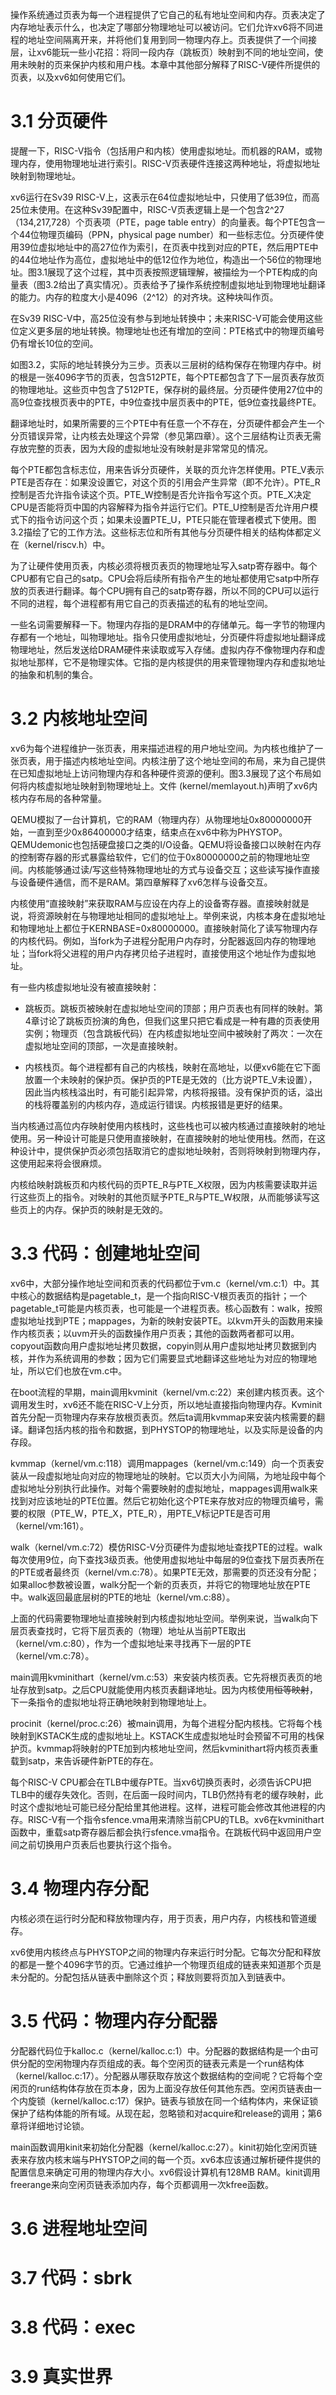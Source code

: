 操作系统通过页表为每一个进程提供了它自己的私有地址空间和内存。页表决定了内存地址表示什么，也决定了哪部分物理地址可以被访问。它们允许xv6将不同进程的地址空间隔离开来，并将他们复用到同一物理内存上。页表提供了一个间接层，让xv6能玩一些小花招：将同一段内存（跳板页）映射到不同的地址空间，使用未映射的页来保护内核和用户栈。本章中其他部分解释了RISC-V硬件所提供的页表，以及xv6如何使用它们。

# 3.1 分页硬件

提醒一下，RISC-V指令（包括用户和内核）使用虚拟地址。而机器的RAM，或物理内存，使用物理地址进行索引。RISC-V页表硬件连接这两种地址，将虚拟地址映射到物理地址。

xv6运行在Sv39 RISC-V上，这表示在64位虚拟地址中，只使用了低39位，而高25位未使用。在这种Sv39配置中，RISC-V页表逻辑上是一个包含2^27（134,217,728）个页表项（PTE，page table entry）的向量表。每个PTE包含一个44位物理页编码（PPN，physical page number）和一些标志位。分页硬件使用39位虚拟地址中的高27位作为索引，在页表中找到对应的PTE，然后用PTE中的44位地址作为高位，虚拟地址中的低12位作为地位，构造出一个56位的物理地址。图3.1展现了这个过程，其中页表按照逻辑理解，被描绘为一个PTE构成的向量表（图3.2给出了真实情况）。页表给予了操作系统控制虚拟地址到物理地址翻译的能力。内存的粒度大小是4096（2^12）的对齐块。这种块叫作页。

在Sv39 RISC-V中，高25位没有参与到地址转换中；未来RISC-V可能会使用这些位定义更多层的地址转换。物理地址也还有增加的空间：PTE格式中的物理页编号仍有增长10位的空间。

如图3.2，实际的地址转换分为三步。页表以三层树的结构保存在物理内存中。树的根是一张4096字节的页表，包含512PTE，每个PTE都包含了下一层页表存放页的物理地址。这些页中包含了512PTE，保存树的最终层。分页硬件使用27位中的高9位查找根页表中的PTE，中9位查找中层页表中的PTE，低9位查找最终PTE。

翻译地址时，如果所需要的三个PTE中有任意一个不存在，分页硬件都会产生一个分页错误异常，让内核去处理这个异常（参见第四章）。这个三层结构让页表无需存放完整的页表，因为大段的虚拟地址没有映射是非常常见的情况。

每个PTE都包含标志位，用来告诉分页硬件，关联的页允许怎样使用。PTE_V表示PTE是否存在：如果没设置它，对这个页的引用会产生异常（即不允许）。PTE_R控制是否允许指令读这个页。PTE_W控制是否允许指令写这个页。PTE_X决定CPU是否能将页中国的内容解释为指令并运行它们。PTE_U控制是否允许用户模式下的指令访问这个页；如果未设置PTE_U，PTE只能在管理者模式下使用。图3.2描绘了它的工作方法。这些标志位和所有其他与分页硬件相关的结构体都定义在（kernel/riscv.h）中。

为了让硬件使用页表，内核必须将根页表页的物理地址写入satp寄存器中。每个CPU都有它自己的satp。CPU会将后续所有指令产生的地址都使用它satp中所存放的页表进行翻译。每个CPU拥有自己的satp寄存器，所以不同的CPU可以运行不同的进程，每个进程都有用它自己的页表描述的私有的地址空间。

一些名词需要解释一下。物理内存指的是DRAM中的存储单元。每一字节的物理内存都有一个地址，叫物理地址。指令只使用虚拟地址，分页硬件将虚拟地址翻译成物理地址，然后发送给DRAM硬件来读取或写入存储。虚拟内存不像物理内存和虚拟地址那样，它不是物理实体。它指的是内核提供的用来管理物理内存和虚拟地址的抽象和机制的集合。

# 3.2 内核地址空间

xv6为每个进程维护一张页表，用来描述进程的用户地址空间。为内核也维护了一张页表，用于描述内核地址空间。内核注册了这个地址空间的布局，来为自己提供在已知虚拟地址上访问物理内存和各种硬件资源的便利。图3.3展现了这个布局如何将内核虚拟地址映射到物理地址上。文件 (kernel/memlayout.h)声明了xv6内核内存布局的各种常量。

QEMU模拟了一台计算机，它的RAM（物理内存）从物理地址0x80000000开始，一直到至少0x86400000才结束，结束点在xv6中称为PHYSTOP。QEMUdemonic也包括硬盘接口之类的I/O设备。QEMU将设备接口以映射在内存的控制寄存器的形式暴露给软件，它们的位于0x80000000之前的物理地址空间。内核能够通过读/写这些特殊物理地址的方式与设备交互；这些读写操作直接与设备硬件通信，而不是RAM。第四章解释了xv6怎样与设备交互。

内核使用“直接映射”来获取RAM与应设在内存上的设备寄存器。直接映射就是说，将资源映射在与物理地址相同的虚拟地址上。举例来说，内核本身在虚拟地址和物理地址上都位于KERNBASE=0x80000000。直接映射简化了读写物理内存的内核代码。例如，当fork为子进程分配用户内存时，分配器返回内存的物理地址；当fork将父进程的用户内存拷贝给子进程时，直接使用这个地址作为虚拟地址。

有一些内核虚拟地址没有被直接映射：

- 跳板页。跳板页被映射在虚拟地址空间的顶部；用户页表也有同样的映射。第4章讨论了跳板页扮演的角色，但我们这里只把它看成是一种有趣的页表使用实例；物理页（包含跳板代码）在内核虚拟地址空间中被映射了两次：一次在虚拟地址空间的顶部，一次是直接映射。

- 内核栈页。每个进程都有自己的内核栈，映射在高地址，以便xv6能在它下面放置一个未映射的保护页。保护页的PTE是无效的（比方说PTE_V未设置），因此当内核栈溢出时，有可能引起异常，内核将报错。没有保护页的话，溢出的栈将覆盖别的内核内存，造成运行错误。内核报错是更好的结果。

当内核通过高位内存映射使用内核栈时，这些栈也可以被内核通过直接映射的地址使用。另一种设计可能是只使用直接映射，在直接映射的地址使用栈。然而，在这种设计中，提供保护页必须包括取消它的虚拟地址映射，否则将映射到物理内存，这使用起来将会很麻烦。

内核给映射跳板页和内核代码的页PTE_R与PTE_X权限，因为内核需要读取并运行这些页上的指令。对映射的其他页赋予PTE_R与PTE_W权限，从而能够读写这些页上的内存。保护页的映射是无效的。

# 3.3 代码：创建地址空间

xv6中，大部分操作地址空间和页表的代码都位于vm.c（kernel/vm.c:1）中。其中核心的数据结构是pagetable_t，是一个指向RISC-V根页表页的指针；一个pagetable_t可能是内核页表，也可能是一个进程页表。核心函数有：walk，按照虚拟地址找到PTE；mappages，为新的映射安装PTE。以kvm开头的函数用来操作内核页表；以uvm开头的函数操作用户页表；其他的函数两者都可以用。copyout函数向用户虚拟地址拷贝数据，copyin则从用户虚拟地址拷贝数据到内核，并作为系统调用的参数；因为它们需要显式地翻译这些地址为对应的物理地址，所以它们也放在vm.c中。

在boot流程的早期，main调用kvminit（kernel/vm.c:22）来创建内核页表。这个调用发生时，xv6还不能在RISC-V上分页，所以地址直接指向物理内存。Kvminit首先分配一页物理内存来存放根页表页。然后ta调用kvmmap来安装内核需要的翻译。翻译包括内核的指令和数据，到PHYSTOP的物理地址，以及实际是设备的内存段。

kvmmap（kernel/vm.c:118）调用mappages（kernel/vm.c:149）向一个页表安装从一段虚拟地址向对应的物理地址的映射。它以页大小为间隔，为地址段中每个虚拟地址分别执行此操作。对每个需要映射的虚拟地址，mappages调用walk来找到对应该地址的PTE位置。然后它初始化这个PTE来存放对应的物理页编号，需要的权限（PTE_W，PTE_X，PTE_R），用PTE_V标记PTE是否可用（kernel/vm:161）。

walk（kernel/vm.c:72）模仿RISC-V分页硬件为虚拟地址查找PTE的过程。walk每次使用9位，向下查找3级页表。他使用虚拟地址中每层的9位查找下层页表所在的PTE或者最终页（kernel/vm.c:78）。如果PTE无效，那需要的页还没有分配；如果alloc参数被设置，walk分配一个新的页表页，并将它的物理地址放在PTE中。walk返回最底层树的PTE的地址（kernel/vm.c:88）。

上面的代码需要物理地址直接映射到内核虚拟地址空间。举例来说，当walk向下层页表查找时，它将下层页表的（物理）地址从当前PTE取出（kernel/vm.c:80），作为一个虚拟地址来寻找再下一层的PTE（kernel/vm.c:78）。

main调用kvminithart（kernel/vm.c:53）来安装内核页表。它先将根页表页的地址存放到satp。之后CPU就能使用内核页表翻译地址。因为内核使用~~恒等映射~~，下一条指令的虚拟地址将正确地映射到物理地址上。

procinit（kernel/proc.c:26）被main调用，为每个进程分配内核栈。它将每个栈映射到KSTACK生成的虚拟地址上。KSTACK生成虚拟地址时会预留不可用的栈保护页。kvmmap将映射的PTE加到内核地址空间，然后kvminithart将内核页表重载到satp，来告诉硬件新PTE的存在。

每个RISC-V CPU都会在TLB中缓存PTE。当xv6切换页表时，必须告诉CPU把TLB中的缓存失效化。否则，在后面一段时间内，TLB仍然持有老的缓存映射，此时这个虚拟地址可能已经分配给里其他进程。这样，进程可能会修改其他进程的内存。RISC-V有一个指令sfence.vma用来清除当前CPU的TLB。xv6在kvminithart函数中，重载satp寄存器后都会执行sfence.vma指令。在跳板代码中返回用户空间之前切换用户页表后也要执行这个指令。

# 3.4 物理内存分配

内核必须在运行时分配和释放物理内存，用于页表，用户内存，内核栈和管道缓存。

xv6使用内核终点与PHYSTOP之间的物理内存来运行时分配。它每次分配和释放的都是一整个4096字节的页。它通过维护一个物理页组成的链表来知道那个页是未分配的。分配包括从链表中删除这个页；释放则要将页加入到链表中。

# 3.5 代码：物理内存分配器

分配器代码位于kalloc.c（kernel/kalloc.c:1）中。分配器的数据结构是一个由可供分配的空闲物理内存页组成的表。每个空闲页的链表元素是一个run结构体（kernel/kalloc.c:17）。分配器从哪获取存放这个数据结构的空间呢？它将每个空闲页的run结构体存放在页本身，因为上面没存放任何其他东西。空闲页链表由一个内旋锁（kernel/kalloc.c:17）保护。链表与锁放在同一个结构体内，来保证锁保护了结构体能的所有域。从现在起，忽略锁和对acquire和release的调用；第6章将详细地讨论锁。

main函数调用kinit来初始化分配器（kernel/kalloc.c:27）。kinit初始化空闲页链表来存放内核末端与PHYSTOP之间的每一个页。xv6本应该通过解析硬件提供的配置信息来确定可用的物理内存大小。xv6假设计算机有128MB RAM。kinit调用freerange来向空闲页链表添加内存，每个页都调用一次kfree函数。


# 3.6 进程地址空间

# 3.7 代码：sbrk

# 3.8 代码：exec

# 3.9 真实世界
